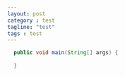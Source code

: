 ```yaml
---
layout: post
category : test
tagline: "test"
tags : test
---
```




```java
  public void main(String[] args) {
  
  }
```
